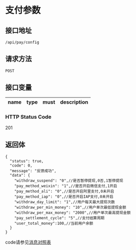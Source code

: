 # 支付参数

## 接口地址

`/api/pay/config`

## 请求方法

```POST ```

## 接口变量

| name     | type     | must     | description |
|----------|:--------:|:--------:|:--------:|

### HTTP Status Code

201

## 返回体

```json5
{
  "status": true,
  "code": 0,
  "message": "反馈成功",
  "data": {
    "withdraw_suspend": "0",//是否暂停提现,0否,1暂停提现
    "pay_method_weixin": "1",//是否开启微信支付,1开启
    "pay_method_ali": "0",//是否开启阿里支付,0未开启
    "pay_method_iap": "0",//是否开启IAP支付,0未开启
    "withdraw_day_limit": "1",//用户每天最大提现次数
    "withdraw_per_min_money": "10",//用户单次最低提现金额
    "withdraw_per_max_money": "2000",//用户单次最高提现金额
    "pay_settlement_cycle": "5",//支付结算周期
    "user_total_money":100,//当前用户余额
  }
}
```

code请参见[消息对照表](消息对照表.md)
